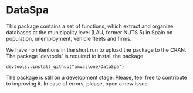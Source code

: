 # DataSpa

This package contains a set of functions, which extract and organize databases at the municipality level (LAU, former NUTS 5) in Spain on population, unemployment, vehicle fleets and firms.

We have no intentions in the short run to upload the package to the CRAN. The package 'devtools' is required to install the package

```r{output="html"}
devtools::install_github("amvallone/DataSpa")
```
The package is still on a development stage. Please, feel free to contribute to improving it. In case of errors, please, open a new issue.
